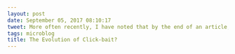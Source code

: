 ```yaml
---
layout: post
date: September 05, 2017 08:10:17
tweet: More often recently, I have noted that by the end of an article, the thesis has not been addressed and the headline has nothing to do with the content.
tags: microblog
title: The Evolution of Click-bait?
---
```


